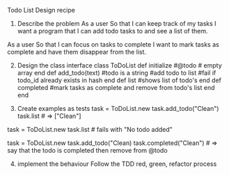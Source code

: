 Todo List Design recipe

1. Describe the problem
  As a user
  So that I can keep track of my tasks
  I want a program that I can add todo tasks to and see a list of them.

  As a user
  So that I can focus on tasks to complete
  I want to mark tasks as complete and have them disappear from the list.

2. Design the class interface
  class ToDoList
    def initialize
      #@todo # empty array
    end
    def add_todo(text) #todo is a string
      #add todo to list
      #fail if todo_id already exists in hash
    end
    def list
      #shows list of todo's
    end
    def completed
      #mark tasks as complete and remove from todo's list
    end
  end

3. Create examples as tests
  task = ToDoList.new
  task.add_todo("Clean")
  task.list # => ["Clean"]

  task = ToDoList.new
  task.list # fails with "No todo added"

  task = ToDoList.new
  task.add_todo("Clean)
  task.completed("Clean") # => say that the todo is completed then remove from @todo

4. implement the behaviour
  Follow the TDD red, green, refactor process

